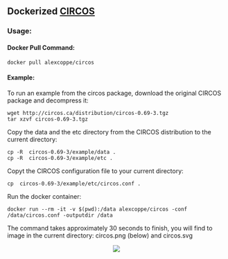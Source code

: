 ## Dockerized  [CIRCOS](http://www.circos.ca/)


### Usage:

#### Docker Pull Command:

```
docker pull alexcoppe/circos
```

#### Example:

To run an example from the circos package, download the original CIRCOS package and decompress it:
```
wget http://circos.ca/distribution/circos-0.69-3.tgz
tar xzvf circos-0.69-3.tgz
```

Copy the data and the etc directory from the CIRCOS distribution to the current directory: 
```
cp -R  circos-0.69-3/example/data .
cp -R  circos-0.69-3/example/etc .
```

Copyt the CIRCOS configuration file to your current directory:
```
cp  circos-0.69-3/example/etc/circos.conf .
```

Run the docker container:
```
docker run --rm -it -v $(pwd):/data alexcoppe/circos -conf /data/circos.conf -outputdir /data
```
The command takes approximately 30 seconds to finish, you will find to image in the current directory: circos.png (below) and circos.svg

<p align="center">
  <img src="https://raw.githubusercontent.com/alexcoppe/bio-dockers/master/circos/circos.png" />
</p>
